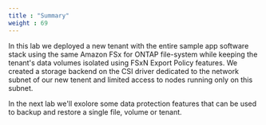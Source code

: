 ```yaml
---
title : "Summary"
weight : 69
---
```

In this lab we deployed a new tenant with the entire sample app software stack using the same Amazon FSx for ONTAP file-system while keeping the tenant's data volumes isolated using FSxN Export Policy features. We created a storage backend on the CSI driver dedicated to the network subnet of our new tenent and limited access to nodes running only on this subnet. 

In the next lab we'll exolore some data protection features that can be used to backup and restore a single file, volume or tenant.